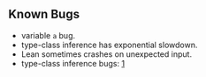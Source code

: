 ## Known Bugs
* variable `a` bug.
* type-class inference has exponential slowdown.
* Lean sometimes crashes on unexpected input.
* type-class inference bugs: [1](https://github.com/leanprover-community/mathlib/issues/1561#issuecomment-543022476)
